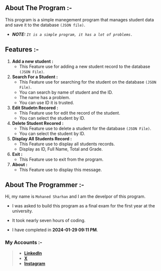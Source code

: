 ## **About The Program :-**
This program is a simple manegement program that manages student data
and save it to the database `(JSON file)`.

- ***NOTE:** `It is a simple program, it has a lot of problems.`*
## **Features :-**

1) **Add a new student :**
    - This Feature use for adding a new student record to the database `(JSON File)`.
2) **Search For a Student :**
    - This Feature use for searching for the student on the database `(JSON File)`.
    - You can search by name of student and the ID.
    - The name has a problem.
    - You can use ID it is trusted.
3) **Edit Studetn Recored :**
    - This Feature use for edit the record of the student.
    - You can select the student by ID.
4) **Delete Student Recored :**
    - This Feature use to delete a student for the database `(JSON File)`.
    - You can select the student by ID.
5) **Display All Students Record :**
    - This Feature use to display all students records.
    - Display as ID, Full Name, Total and Grade.
6) **Exit :**
    - This Feature use to exit from the program.
7) **About :**
    - This Feature use to display this message.

## **About The Programmer :-**
Hi, my name is `Mohaned Sharhan` and I am the develpor of this program.  
* I was asked to build this program as a final exam for the first year at the university.  

* It took nearly seven hours of coding.  
* I have completed in **2024-01-29 09:11 PM**.  

### **My Accounts :-**
> - [**LinkedIn**](https://www.linkedin.com/in/mohaned2023)  
> - [**X**](https://x.com/MrX2023M)
> - [**Instagram**](https://www.instagram.com/mr.lxzl)
